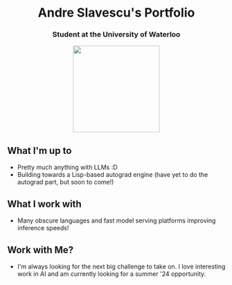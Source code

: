 <h1 align="center">Andre Slavescu's Portfolio</h1>
<h3 align="center">Student at the University of Waterloo</h1>
<p align="center"> <img src="https://komarev.com/ghpvc/?username=AndreSlavescu" width="200px" /> </p>

## What I'm up to
- Pretty much anything with LLMs :D
- Building towards a Lisp-based autograd engine (have yet to do the autograd part, but soon to come!)

## What I work with
- Many obscure languages and fast model serving platforms improving inference speeds!

## Work with Me?
- I'm always looking for the next big challenge to take on. I love interesting work in AI and am currently looking for a summer '24 opportunity.


